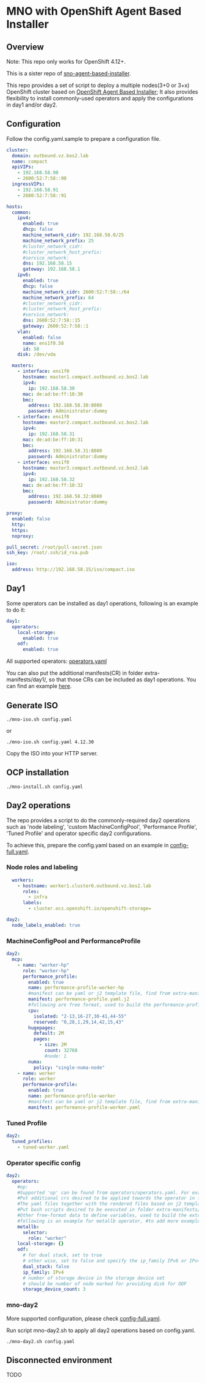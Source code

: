 # MNO with OpenShift Agent Based Installer

## Overview

Note: This repo only works for OpenShift 4.12+. 

This is a sister repo of [sno-agent-based-installer](https://github.com/borball/sno-agent-based-installer).

This repo provides a set of script to deploy a multiple nodes(3+0 or 3+x) OpenShift cluster based on [OpenShift Agent Based Installer](https://docs.openshift.com/container-platform/4.12/installing/installing_with_agent_based_installer/preparing-to-install-with-agent-based-installer.html);
It also provides flexibility to install commonly-used operators and apply the configurations in day1 and/or day2. 

## Configuration

Follow the config.yaml.sample to prepare a configuration file. 

```yaml
cluster:
  domain: outbound.vz.bos2.lab
  name: compact
  apiVIPs:
    - 192.168.58.90
    - 2600:52:7:58::90
  ingressVIPs:
    - 192.168.58.91
    - 2600:52:7:58::91

hosts:
  common:
    ipv4:
      enabled: true
      dhcp: false
      machine_network_cidr: 192.168.58.0/25
      machine_network_prefix: 25
      #cluster_network_cidr:
      #cluster_network_host_prefix:
      #service_network:
      dns: 192.168.58.15
      gateway: 192.168.58.1
    ipv6:
      enabled: true
      dhcp: false
      machine_network_cidr: 2600:52:7:58::/64
      machine_network_prefix: 64
      #cluster_network_cidr:
      #cluster_network_host_prefix:
      #service_network:
      dns: 2600:52:7:58::15
      gateway: 2600:52:7:58::1
    vlan:
      enabled: false
      name: ens1f0.58
      id: 58
    disk: /dev/vda

  masters:
    - interface: ens1f0
      hostname: master1.compact.outbound.vz.bos2.lab
      ipv4:
        ip: 192.168.58.30
      mac: de:ad:be:ff:10:30
      bmc:
        address: 192.168.58.30:8080
        password: Administrator:dummy
    - interface: ens1f0
      hostname: master2.compact.outbound.vz.bos2.lab
      ipv4:
        ip: 192.168.58.31
      mac: de:ad:be:ff:10:31
      bmc:
        address: 192.168.58.31:8080
        password: Administrator:dummy
    - interface: ens1f0
      hostname: master3.compact.outbound.vz.bos2.lab
      ipv4:
        ip: 192.168.58.32
      mac: de:ad:be:ff:10:32
      bmc:
        address: 192.168.58.32:8080
        password: Administrator:dummy

proxy:
  enabled: false
  http:
  https:
  noproxy:

pull_secret: /root/pull-secret.json
ssh_key: /root/.ssh/id_rsa.pub

iso:
  address: http://192.168.58.15/iso/compact.iso
```

## Day1

Some operators can be installed as day1 operations, following is an example to do it:

```yaml
day1:
  operators:
    local-storage:
      enabled: true
    odf:
      enabled: true
```

All supported operators: [operators.yaml](operators/operators.yaml)

You can also put the additional manifests(CR) in folder extra-manifests/day1/, so that those CRs can be included as day1 operations. You can find an example [here](test/odf/extra-manifests/day1/98-disk-partition-mc.yaml).

## Generate ISO

```shell
./mno-iso.sh config.yaml
```

or

```shell
./mno-iso.sh config.yaml 4.12.30
```

Copy the ISO into your HTTP server. 

## OCP installation

```shell
./mno-install.sh config.yaml
```

## Day2 operations

The repo provides a script to do the commonly-required day2 operations such as 'node labeling', 'custom MachineConfigPool', 'Performance Profile', 'Tuned Profile' and operator specific day2 configurations.

To achieve this, prepare the config.yaml based on an example in [config-full.yaml](samples/config-full.yaml). 

### Node roles and labeling

```yaml
  workers:
    - hostname: worker1.cluster6.outbound.vz.bos2.lab
      roles:
        - infra
      labels:
        - cluster.ocs.openshift.io/openshift-storage=

day2:
  node_labels_enabled: true
```

### MachineConfigPool and PerformanceProfile

```yaml
day2:
  mcp:
    - name: "worker-hp"
      role: "worker-hp"
      performance_profile:
        enabled: true
        name: performance-profile-worker-hp
        #manifest can be yaml or j2 template file, find from extra-manifests/day2/performance-profiles/ if a relative path provided
        manifest: performance-profile.yaml.j2
        #following are free format, used to build the performance-profile based on the j2 template
        cpu:
          isolated: "2-13,16-27,30-41,44-55"
          reserved: "0,28,1,29,14,42,15,43"
        hugepages:
          default: 2M
          pages:
            - size: 2M
              count: 32768
              #node: 1
        numa:
          policy: "single-numa-node"
    - name: worker
      role: worker
      performance-profile:
        enabled: true
        name: performance-profile-worker
        #manifest can be yaml or j2 template file, find from extra-manifests/day2/performance-profiles/ if a relative path provided
        manifest: performance-profile-worker.yaml
```

### Tuned Profile

```yaml
day2:
  tuned_profiles:
    - tuned-worker.yaml
```

### Operator specific config

```yaml
day2:
  operators:
    #op:
    #Supported 'op' can be found from operators/operators.yaml. For example: local-storage or nmstate
    #Put additional crs desired to be applied towards the operator in folder extra-manifests/day2/$op/, can support yaml or j2 file;
    #The yaml files together with the rendered files based on j2 templates will be executed with a respected order by file name.
    #Put bash scripts desired to be executed in folder extra-manifests/day2/$op/, can support *.sh
    #Other free-format data to define variables, used to build the extra-manifests based on the template provided in extra-manifests/day2/$op/
    #following is an example for metallb operator, #to add more examples.
    metallb:
      selector:
        role: "worker"
    local-storage: {}
    odf:
      # for dual stack, set to true
      # other wise, set to false and specify the ip_family IPv6 or IPv4
      dual_stack: false
      ip_family: IPv4
      # number of storage device in the storage device set
      # should be number of node marked for providing disk for ODF
      storage_device_count: 3
```

### mno-day2

More supported configuration, please check [config-full.yaml](samples/config-full.yaml).

Run script mno-day2.sh to apply all day2 operations based on config.yaml.

```shell
./mno-day2.sh config.yaml
```

## Disconnected environment

TODO


